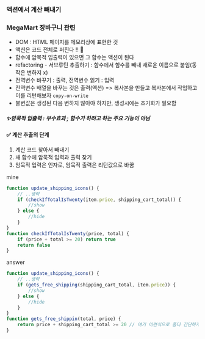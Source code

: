 ### 액션에서 계산 빼내기

### MegaMart 장바구니 관련

- DOM : HTML 페이지를 메모리상에 표현한 것
- 액션은 코드 전체로 퍼진다 !! 🥲
- 함수에 암묵적 입출력이 있으면 그 함수는 액션이 된다
- refactoring - 서브루틴 추출하기 : 함수에서 함수를 빼내 새로운 이름으로 붙임(동작은 변하지 x)
- 전역변수 바꾸기 : 출력, 전역변수 읽기 : 입력
- 전역변수 배열을 바꾸는 것은 출력(액션) => 복사본을 만들고 복사본에서 작업하고 이를 리턴해보자 `copy-on-write`
- 불변값은 생성된 다음 변하지 않아야 하지만, 생성시에는 초기화가 필요함

##### ✨암묵적 입출력 : 부수효과 ; 함수가 하려고 하는 주요 기능이 아님

#### ✅ 계산 추출의 단계

1. 계산 코드 찾아서 빼내기
2. 새 함수에 암묵적 입력과 출력 찾기
3. 암묵적 입력은 인자로, 암묵적 출력은 리턴값으로 바꿈

mine

```js
function update_shipping_icons() {
	// ..생략
	if (checkIfTotalIsTwenty(item.price, shipping_cart_total)) {
		//show
	} else {
		//hide
	}
}
function checkIfTotalIsTwenty(price, total) {
	if (price + total >= 20) return true
	return false
}
```

answer

```js
function update_shipping_icons() {
	// ..생략
	if (gets_free_shipping(shipping_cart_total, item.price)) {
		//show
	} else {
		//hide
	}
}
function gets_free_shippin(total, price) {
	return price + shipping_cart_total >= 20 // 여기 이런식으로 좀더 간단하게 써볼 것
}
```

